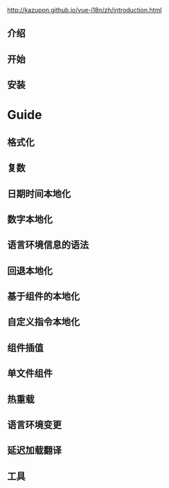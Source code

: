 http://kazupon.github.io/vue-i18n/zh/introduction.html

## 介绍

## 开始

## 安装

# Guide

## 格式化

## 复数

## 日期时间本地化

## 数字本地化

## 语言环境信息的语法

## 回退本地化

## 基于组件的本地化

## 自定义指令本地化

## 组件插值

## 单文件组件

## 热重载

## 语言环境变更

## 延迟加载翻译

## 工具